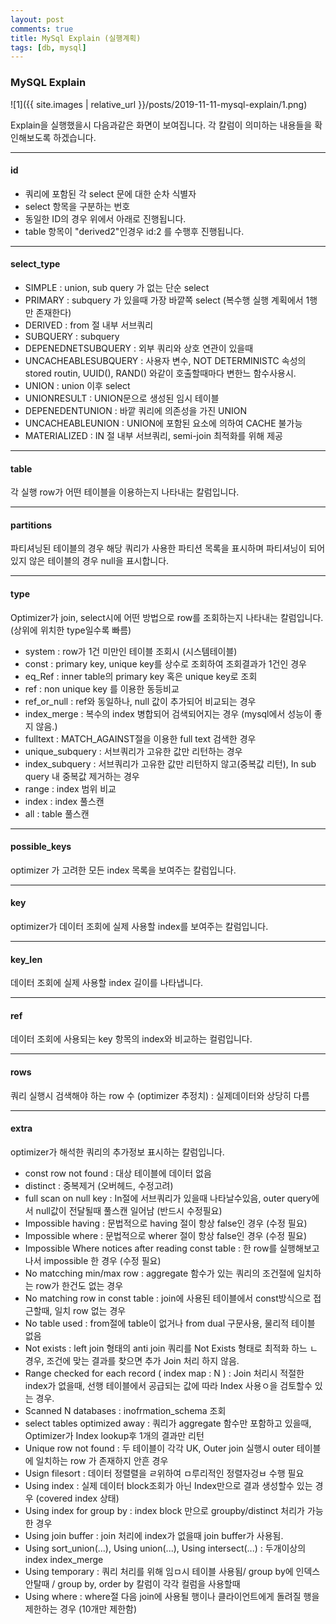 ```yaml
---
layout: post
comments: true
title: MySql Explain (실행계획)
tags: [db, mysql]
---
```


### MySQL Explain

![1]({{ site.images | relative_url }}/posts/2019-11-11-mysql-explain/1.png)     

Explain을 실행했을시 다음과같은 화면이 보여집니다. 각 칼럼이 의미하는 내용들을 확인해보도록 하겠습니다.  

---

#### id  

- 쿼리에 포함된 각 select 문에 대한 순차 식별자  
- select 항목을 구분하는 번호  
- 동일한  ID의 경우 위에서 아래로 진행됩니다.  
- table 항목이 "derived2"인경우 id:2 를 수행후 진행됩니다.  

---

#### select_type  

- SIMPLE : union, sub query 가 없는 단순 select  
- PRIMARY : subquery 가 있을때 가장 바깥쪽 select (복수행 실행 계획에서 1행만 존재한다)  
- DERIVED : from 절 내부 서브쿼리  
- SUBQUERY : subquery  
- DEPENEDNETSUBQUERY : 외부 쿼리와 상호 연관이 있을때  
- UNCACHEABLESUBQUERY : 사용자 변수, NOT DETERMINISTC 속성의 stored routin, UUID(), RAND() 와같이 호출할때마다 변한느 함수사용시.  
- UNION : union 이후 select   
- UNIONRESULT : UNION문으로 생성된 임시 테이블  
- DEPENEDENTUNION : 바깥 쿼리에 의존성을 가진 UNION  
- UNCACHEABLEUNION : UNION에 포함된 요소에 의하여 CACHE 불가능  
- MATERIALIZED : IN 절 내부 서브쿼리, semi-join 최적화를 위해 제공  

---

#### table

각 실행 row가 어떤  테이블을 이용하는지 나타내는 칼럼입니다.  

---

#### partitions

파티셔닝된 테이블의 경우 해당 쿼리가 사용한 파티션 목록을 표시하며 파티셔닝이 되어있지 않은 테이블의 경우 null을 표시합니다.  

---

#### type  

Optimizer가 join, select시에 어떤 방법으로 row를 조회하는지 나타내는 칼럼입니다. (상위에 위치한 type일수록 빠름)  

- system : row가 1건 미만인 테이블 조회시 (시스템테이블)  
- const : primary key, unique key를 상수로 조회하여 조회결과가 1건인 경우  
- eq_Ref : inner table의 primary key 혹은 unique key로 조회  
- ref : non unique key 를 이용한 동등비교  
- ref_or_null : ref와 동일하나, null 값이 추가되어 비교되는 경우  
- index_merge : 복수의 index 병합되어 검색되어지는 경우 (mysql에서 성능이 좋지 않음.)   
- fulltext : MATCH_AGAINST절을 이용한 full text 검색한 경우  
- unique_subquery : 서브쿼리가 고유한 값만 리턴하는 경우  
- index_subquery : 서브쿼리가 고유한 값만 리턴하지 않고(중복값 리턴), In sub query 내 중복값 제거하는 경우  
- range : index 범위 비교  
- index : index 풀스캔  
- all : table 풀스캔  

---

#### possible_keys

optimizer 가 고려한 모든 index 목록을 보여주는 칼럼입니다.  

---

#### key

optimizer가 데이터 조회에 실제 사용할 index를 보여주는 칼럼입니다.  

---

#### key_len

데이터 조회에 실제 사용할 index 길이를 나타냅니다.  

---

#### ref  

데이터 조회에 사용되는 key 항목의 index와 비교하는 컬럼입니다.  

---

#### rows

쿼리 실행시 검색해야 하는 row 수 (optimizer 추정치) : 실제데이터와 상당히 다름

---

#### extra

optimizer가 해석한 쿼리의 추가정보 표시하는 칼럼입니다.  

- const row not found : 대상 테이블에 데이터 없음  
- distinct : 중복제거 (오버헤드, 수정고려)  
- full scan on null key : In절에 서브쿼리가 있을때 나타날수있음, outer query에서 null값이 전달될때 풀스캔 일어남 (반드시 수정필요)  
- Impossible having : 문법적으로 having 절이 항상 false인 경우 (수정 필요)  
- Impossible where : 문법적으로 wherer 절이 항상 false인 경우 (수정 필요)  
- Impossible Where notices after reading const table : 한 row를 실행해보고나서 impossible 한 경우 (수정 필요)  
- No matcching min/max row : aggregate 함수가 있는 쿼리의 조건절에 일치하는 row가 한건도 없는 경우  
- No matching row in const table : join에 사용된 테이블에서 const방식으로 접근할때, 일치 row 없는 경우  
- No table used : from절에 table이 없거나 from dual 구문사용, 물리적 테이블 없음  
- Not exists : left join 형태의 anti join 쿼리를 Not Exists 형태로 최적화 하느 ㄴ경우, 조건에 맞는 결과를 찾으면 추가 Join 처리 하지 않음.  
- Range checked for each record ( index map : N ) : Join 처리시 적절한 index가 없을때, 선행 테이블에서 공급되는 값에 따라 Index 사용ㅇ을 검토할수 있는 경우.  
- Scanned N databases : inofrmation_schema 조회  
- select tables optimized away : 쿼리가 aggregate 함수만 포함하고 있을때, Optimizer가 Index lookup후 1개의 결과만 리턴  
- Unique row not found : 두 테이블이 각각 UK, Outer join 실행시 outer 테이블에 일치하는 row 가 존재하지 안흔 경우  
- Usign filesort : 데이터 정렬렬을 ㄹ위하여 ㅁ루리적인 정렬자겅ㅂ 수행 필요  
- Using index : 실제 데이터 block조회가 아닌 Index만으로 결과 생성할수 있는 경우 (covered index 상태)  
- Using index for group by : index block 만으로 groupby/distinct 처리가 가능한 경우  
- Using join buffer : join 처리에 index가 없을때 join buffer가 사용됨.  
- Using sort_union(...), Using union(...), Using intersect(...) : 두개이상의 index index_merge  
- Using temporary : 쿼리 처리를 위해 임ㅁ시 테이블 사용됨/ group by에 인덱스 안탈때 / group by, order by 칼럼이 각각 컬럼을 사용할때  
- Using where : where절 다음 join에 사용될 행이나 클라이언트에게 돌려질 행을 제한하는 경우 (10개만 제한함)  


